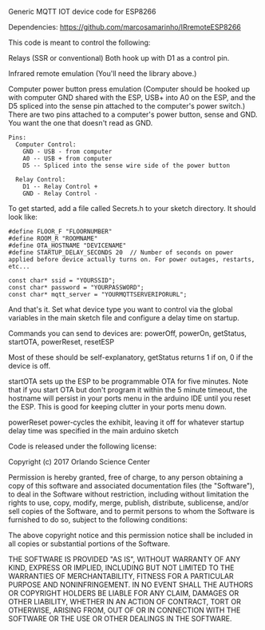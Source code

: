 Generic MQTT IOT device code for ESP8266

Dependencies:
https://github.com/marcosamarinho/IRremoteESP8266


This code is meant to control the following:

Relays (SSR or conventional) Both hook up with D1 as a control pin.

Infrared remote emulation (You'll need the library above.)

Computer power button press emulation (Computer should be hooked up with computer GND shared with the ESP, 
  USB+ into A0 on the ESP, and the D5 spliced into the sense pin attached to the computer's power switch.) 
  There are two pins attached to a computer's power button, sense and GND. You want the one that doesn't read as GND.

```
Pins:
  Computer Control: 
    GND - USB - from computer
    A0 -- USB + from computer
    D5 -- Spliced into the sense wire side of the power button
  
  Relay Control:
    D1 -- Relay Control +
    GND - Relay Control -
```

To get started, add a file called Secrets.h to your sketch directory. It should look like:

```
#define FLOOR_F "FLOORNUMBER"
#define ROOM_R "ROOMNAME"
#define OTA_HOSTNAME "DEVICENAME"
#define STARTUP_DELAY_SECONDS 20  // Number of seconds on power applied before device actually turns on. For power outages, restarts, etc...

const char* ssid = "YOURSSID";
const char* password = "YOURPASSWORD";
const char* mqtt_server = "YOURMQTTSERVERIPORURL";
```

And that's it. Set what device type you want to control via the global variables in the main sketch file and configure a delay time on startup.

Commands you can send to devices are: powerOff, powerOn, getStatus, startOTA, powerReset, resetESP

Most of these should be self-explanatory, getStatus returns 1 if on, 0 if the device is off.

startOTA sets up the ESP to be programmable OTA for five minutes. Note that if you start OTA but don't program it within the 5 minute timeout, the hostname will persist in your ports menu in the arduino IDE until you reset the ESP. This is good for keeping clutter in your ports menu down.

powerReset power-cycles the exhibit, leaving it off for whatever startup delay time was specified in the main arduino sketch



Code is released under the following license:

Copyright (c) 2017 Orlando Science Center

Permission is hereby granted, free of charge, to any person obtaining a copy
of this software and associated documentation files (the "Software"), to deal
in the Software without restriction, including without limitation the rights
to use, copy, modify, merge, publish, distribute, sublicense, and/or sell
copies of the Software, and to permit persons to whom the Software is
furnished to do so, subject to the following conditions:

The above copyright notice and this permission notice shall be included in all
copies or substantial portions of the Software.

THE SOFTWARE IS PROVIDED "AS IS", WITHOUT WARRANTY OF ANY KIND, EXPRESS OR
IMPLIED, INCLUDING BUT NOT LIMITED TO THE WARRANTIES OF MERCHANTABILITY,
FITNESS FOR A PARTICULAR PURPOSE AND NONINFRINGEMENT. IN NO EVENT SHALL THE
AUTHORS OR COPYRIGHT HOLDERS BE LIABLE FOR ANY CLAIM, DAMAGES OR OTHER
LIABILITY, WHETHER IN AN ACTION OF CONTRACT, TORT OR OTHERWISE, ARISING FROM,
OUT OF OR IN CONNECTION WITH THE SOFTWARE OR THE USE OR OTHER DEALINGS IN THE
SOFTWARE.
